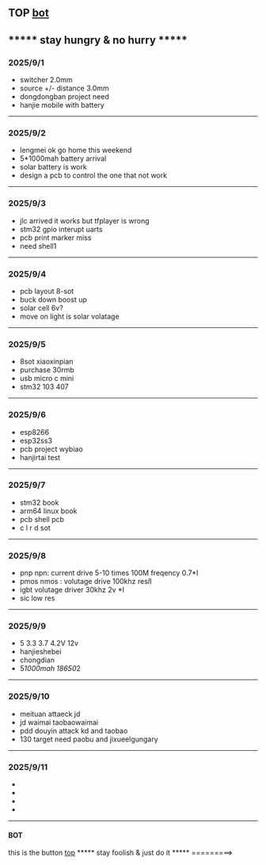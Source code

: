 ## TOP [bot](#bot)
***** stay hungry & no hurry *****
---
### 2025/9/1
- switcher 2.0mm 
- source +/- distance 3.0mm
- dongdongban project need
- hanjie mobile with battery
---
### 2025/9/2
- lengmei ok go home this weekend
- 5*1000mah battery arrival
- solar battery is work
- design a pcb to control the one that not work
---
### 2025/9/3
- jlc arrived it works but tfplayer is wrong
- stm32 gpio interupt uarts
- pcb print marker miss
- need shell1
---
### 2025/9/4
- pcb layout 8-sot 
- buck down  boost  up
- solar cell 6v?
- move on light is solar volatage
---
### 2025/9/5
- 8sot xiaoxinpian
- purchase 30rmb
- usb micro c mini
- stm32 103 407
---
### 2025/9/6
- esp8266
- esp32ss3
- pcb project wybiao
- hanjirtai test
---
### 2025/9/7
- stm32 book 
- arm64 linux book
- pcb shell pcb 
- c l r d sot
---
### 2025/9/8
- pnp npn: current drive 5-10 times  100M freqency  0.7*I 
- pmos nmos : volutage drive   100khz  res*I*I
- igbt  volutage driver  30khz  2v *I
- sic  low res 
---
### 2025/9/9
- 5 3.3 3.7 4.2V 12v
- hanjieshebei
- chongdian 
- 5*1000mah 18650*2 
---
### 2025/9/10
- meituan attaeck jd
- jd waimai taobaowaimai
- pdd douyin attack kd and taobao
- 130 target need paobu and jixueelgungary
---
### 2025/9/11
-
-
-
-
---
#### BOT
this is the button
[top](#top)
***** stay foolish & just do it *****
=========>
